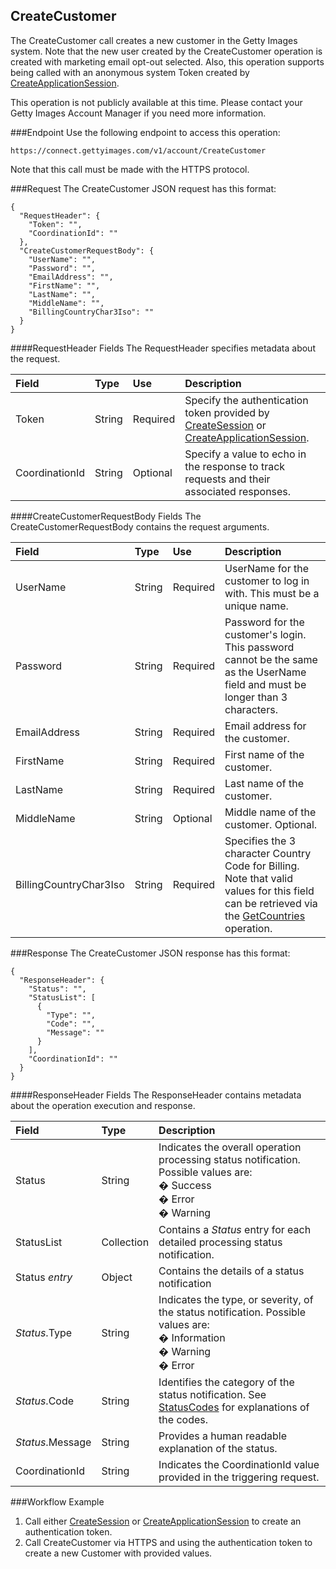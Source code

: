 CreateCustomer
-------------
The CreateCustomer call creates a new customer in the Getty Images system. 
Note that the new user created by the CreateCustomer operation is created with marketing email opt-out selected. 
Also, this operation supports being called with an anonymous system Token created by [CreateApplicationSession][].

This operation is not publicly available at this time. Please contact your Getty Images Account Manager if you need more information.

###Endpoint
Use the following endpoint to access this operation:

	https://connect.gettyimages.com/v1/account/CreateCustomer
	
Note that this call must be made with the HTTPS protocol.

###Request
The CreateCustomer JSON request has this format:

	{
	  "RequestHeader": {
	    "Token": "",
	    "CoordinationId": ""
	  },
	  "CreateCustomerRequestBody": {
		"UserName": "",
		"Password": "",
		"EmailAddress": "",
		"FirstName": "",
		"LastName": "",
		"MiddleName": "",
		"BillingCountryChar3Iso": ""
	  }
	}

####RequestHeader Fields
The RequestHeader specifies metadata about the request.

| Field          | Type        | Use          | Description                                                                               |
|:---------------|:------------|:-------------|:------------------------------------------------------------------------------------------|
| Token          | String      | Required     | Specify the authentication token provided by [CreateSession][] or [CreateApplicationSession][].   | 
| CoordinationId | String      | Optional     | Specify a value to echo in the response to track requests and their associated responses. |

####CreateCustomerRequestBody Fields
The CreateCustomerRequestBody contains the request arguments.

| Field 		| Type		| Use 	 	| Description 																	|
|:--------------|:----------|:----------|:------------------------------------------------------------------------------|
| UserName  	| String 	| Required 	| UserName for the customer to log in with. This must be a unique name.			|
| Password  	| String 	| Required 	| Password for the customer's login. This password cannot be the same as the UserName field and must be longer than 3 characters.	|
| EmailAddress  | String 	| Required 	| Email address for the customer.												|
| FirstName     | String 	| Required 	| First name of the customer. 													|
| LastName  	| String 	| Required 	| Last name of the customer.													|
| MiddleName	| String 	| Optional 	| Middle name of the customer. Optional.										|
| BillingCountryChar3Iso | String | Required | Specifies the 3 character Country Code for Billing. Note that valid values for this field can be retrieved via the [GetCountries][] operation. |

###Response
The CreateCustomer JSON response has this format:

	{
	  "ResponseHeader": {
	    "Status": "",
	    "StatusList": [
	      {
	        "Type": "",
	        "Code": "",
	        "Message": ""
	      }
	    ],
	    "CoordinationId": ""
	  }
	}

####ResponseHeader Fields
The ResponseHeader contains metadata about the operation execution and response.

| Field            | Type        | Description                                                                                                                   |
|:-----------------|:------------|:------------------------------------------------------------------------------------------------------------------------------|
| Status           | String      | Indicates the overall operation processing status notification. Possible values are: <br>� Success <br>� Error <br>� Warning  | 
| StatusList       | Collection  | Contains a _Status_ entry for each detailed processing status notification.                                                   |
| Status _entry_   | Object      | Contains the details of a status notification                                                                                 |
| _Status_.Type    | String      | Indicates the type, or severity, of the status notification. Possible values are: <br>� Information <br>� Warning <br>� Error |
| _Status_.Code    | String      | Identifies the category of the status notification. See [StatusCodes][] for explanations of the codes.   				     |
| _Status_.Message | String      | Provides a human readable explanation of the status.                                                                          |
| CoordinationId   | String      | Indicates the CoordinationId value provided in the triggering request.                                                        |


###Workflow Example
1. Call either [CreateSession][] or [CreateApplicationSession][] to create an authentication token.
2. Call CreateCustomer via HTTPS and using the authentication token to create a new Customer with provided values.



[StatusCodes]: ../../appendix/StatusCodes.md
[CreateCustomer]: ../account/CreateCustomer.md
[CreateSession]: ../session/CreateSession.md
[CreateApplicationSession]: ../session/CreateApplicationSession.md
[GetCountries]: ../data/GetCountries.md
[AddItemsToLightbox]: ../lightbox/AddItemsToLightbox.md
[DeleteItemsFromLightbox]: ../lightbox/DeleteItemsFromLightbox.md
[CreateLightbox]: ../lightbox/CreateLightbox.md
[DeleteLightbox]: ../lightbox/DeleteLightbox.md
[GetLightbox]: ../lightbox/GetLightbox.md
[GetLightboxHeaders]: ../lightbox/GetLightboxHeaders.md
[UpdateLightboxHeader]: ../lightbox/UpdateLightboxHeader.md
[CreateDownloadRequest]: ../download/CreateDownloadRequest.md
[GetImageDownloadAuthorizations]: ../download/GetImageDownloadAuthorizations.md
[GetLargestImageDownloadAuthorizations]: ../download/GetLargestImageDownloadAuthorizations.md
[GetEventDetails]: ../search/GetEventDetails.md
[GetImageDetails]: ../search/GetImageDetails.md
[SearchForImages]: ../search/SearchForImages.md
[SearchForVideos]: ../search/SearchForVideos.md


